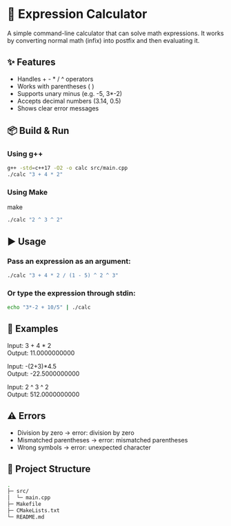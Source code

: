 # ⿥ Expression Calculator

A simple command-line calculator that can solve math expressions.
It works by converting normal math (infix) into postfix and then evaluating it.

## ✨ Features

- Handles + - * / ^ operators
- Works with parentheses ( )
- Supports unary minus (e.g. -5, 3*-2)
- Accepts decimal numbers (3.14, 0.5)
- Shows clear error messages

## 📦 Build & Run
### Using g++
```bash
g++ -std=c++17 -O2 -o calc src/main.cpp
./calc "3 + 4 * 2"
```
### Using Make
make
```bash
./calc "2 ^ 3 ^ 2"
```

## ▶️ Usage

###  Pass an expression as an argument:
```bash
./calc "3 + 4 * 2 / (1 - 5) ^ 2 ^ 3"
```

### Or type the expression through stdin:
```bash
echo "3*-2 + 10/5" | ./calc
```
## 📖 Examples
Input:  3 + 4 * 2 <br>
Output: 11.0000000000

Input:  -(2+3)*4.5 <br>
Output: -22.5000000000

Input:  2 ^ 3 ^ 2 <br>
Output: 512.0000000000

## ⚠️ Errors

- Division by zero → error: division by zero
- Mismatched parentheses → error: mismatched parentheses
- Wrong symbols → error: unexpected character

## 📂 Project Structure
```bash
.
├─ src/
│  └─ main.cpp
├─ Makefile
├─ CMakeLists.txt
└─ README.md
```
